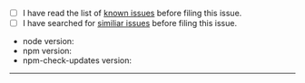 - [ ] I have read the list of [known issues](https://github.com/tjunnone/npm-check-updates#known-issues) before filing this issue.
- [ ] I have searched for [similiar issues](https://github.com/tjunnone/npm-check-updates/issues) before filing this issue.

* node version: 
* npm version: 
* npm-check-updates version: 

---------------------------

